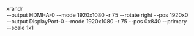 xrandr \
    --output HDMI-A-0 --mode 1920x1080 -r 75 --rotate right --pos 1920x0 \
    --output DisplayPort-0 --mode 1920x1080 -r 75 --pos 0x840 --primary \
    --scale 1x1
